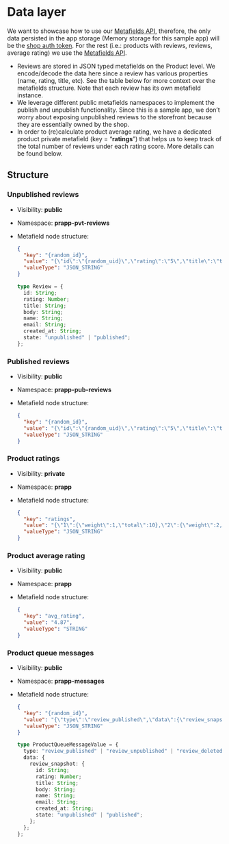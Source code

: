 # Data layer

We want to showcase how to use our [Metafields API](https://shopify.dev/docs/admin-api/rest/reference/metafield), therefore, the only data persisted in the app storage (Memory storage for this sample app) will be the [shop auth token](https://shopify.dev/concepts/about-apis/authentication). For the rest (i.e.: products with reviews, reviews, average rating) we use the [Metafields API](https://shopify.dev/docs/admin-api/rest/reference/metafield).

- Reviews are stored in JSON typed metafields on the Product level. We encode/decode the data here since a review has various properties (name, rating, title, etc). See the table below for more context over the metafields structure. Note that each review has its own metafield instance.
- We leverage different public metafields namespaces to implement the publish and unpublish functionality. Since this is a sample app, we don’t worry about exposing unpublished reviews to the storefront because they are essentially owned by the shop.
- In order to (re)calculate product average rating, we have a dedicated product private metafield (key = “**ratings**”) that helps us to keep track of the total number of reviews under each rating score. More details can be found below.

## Structure

### Unpublished reviews

- Visibility: **public**
- Namespace: **prapp-pvt-reviews**
- Metafield node structure:

  ```json
  {
    "key": "{random_id}",
    "value": "{\"id\":\"{random_uid}\",\"rating\":\"5\",\"title\":\"title\",\"body\":\"body\",\"name\":\"Peter Parker\",\"email\":\"peter.parker@shopify.com\",\"created_at\":\"2021-05-19T09:03:32.401Z\",\"state\":\"unpublished\"}",
    "valueType": "JSON_STRING"
  }
  ```

  ```ts
  type Review = {
    id: String;
    rating: Number;
    title: String;
    body: String;
    name: String;
    email: String;
    created_at: String;
    state: "unpublished" | "published";
  };
  ```

### Published reviews

- Visibility: **public**
- Namespace: **prapp-pub-reviews**
- Metafield node structure:

  ```json
  {
    "key": "{random_id}",
    "value": "{\"id\":\"{random_uid}\",\"rating\":\"5\",\"title\":\"title\",\"body\":\"body\",\"name\":\"Peter Parker\",\"email\":\"peter.parker@shopify.com\",\"created_at\":\"2021-05-19T09:03:32.401Z\",\"state\":\"published\"}",
    "valueType": "JSON_STRING"
  }
  ```

### Product ratings

- Visibility: **private**
- Namespace: **prapp**
- Metafield node structure:

  ```json
  {
    "key": "ratings",
    "value": "{\"1\":{\"weight\":1,\"total\":10},\"2\":{\"weight\":2,\"total\":20},\"3\":{\"weight\":3,\"total\":30},\"4\":{\"weight\":4,\"total\":40},\"5\":{\"weight\":5,\"total\":50}}",
    "valueType": "JSON_STRING"
  }
  ```

### Product average rating

- Visibility: **public**
- Namespace: **prapp**
- Metafield node structure:

  ```json
  {
    "key": "avg_rating",
    "value": "4.87",
    "valueType": "STRING"
  }
  ```

### Product queue messages

- Visibility: **public**
- Namespace: **prapp-messages**
- Metafield node structure:

  ```json
  {
    "key": "{random_id}",
    "value": "{\"type\":\"review_published\",\"data\":{\"review_snapshot\":\"{\"id\":\"{random_uid}\",\"rating\":\"5\",\"title\":\"title\",\"body\":\"body\",\"name\":\"Peter Parker\",\"email\":\"peter.parker@shopify.com\",\"created_at\":\"2021-05-19T09:03:32.401Z\",\"state\":\"published\"}\"}}",
    "valueType": "JSON_STRING"
  }
  ```

  ```ts
  type ProductQueueMessageValue = {
    type: "review_published" | "review_unpublished" | "review_deleted";
    data: {
      review_snapshot: {
        id: String;
        rating: Number;
        title: String;
        body: String;
        name: String;
        email: String;
        created_at: String;
        state: "unpublished" | "published";
      };
    };
  };
  ```

